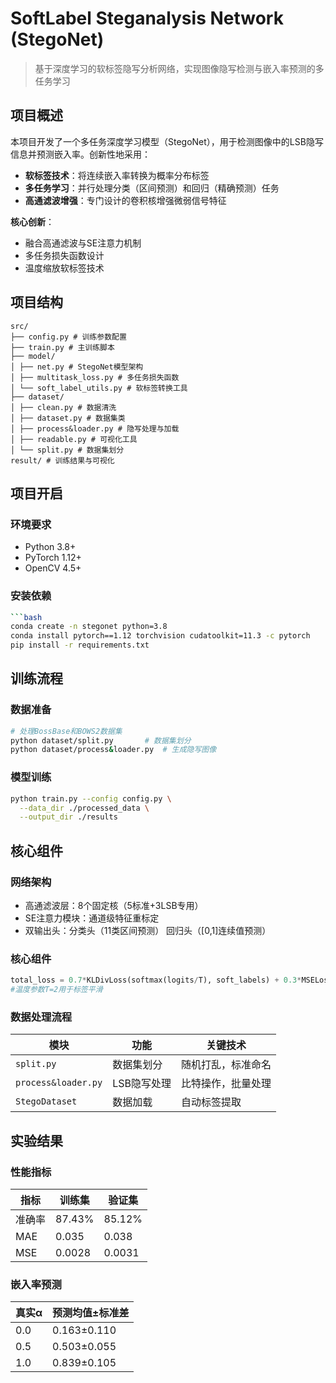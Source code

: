# SoftLabel Steganalysis Network (StegoNet)



[](@replace=1)

> 基于深度学习的软标签隐写分析网络，实现图像隐写检测与嵌入率预测的多任务学习

##  项目概述
本项目开发了一个多任务深度学习模型（StegoNet），用于检测图像中的LSB隐写信息并预测嵌入率。创新性地采用：
- **软标签技术**：将连续嵌入率转换为概率分布标签
- **多任务学习**：并行处理分类（区间预测）和回归（精确预测）任务
- **高通滤波增强**：专门设计的卷积核增强微弱信号特征

**核心创新**：
- 融合高通滤波与SE注意力机制
- 多任务损失函数设计
- 温度缩放软标签技术
  
##  项目结构
```
src/
├── config.py # 训练参数配置
├── train.py # 主训练脚本
├── model/
│ ├── net.py # StegoNet模型架构
│ ├── multitask_loss.py # 多任务损失函数
│ └── soft_label_utils.py # 软标签转换工具
├── dataset/
│ ├── clean.py # 数据清洗
│ ├── dataset.py # 数据集类
│ ├── process&loader.py # 隐写处理与加载
│ ├── readable.py # 可视化工具
│ └── split.py # 数据集划分
result/ # 训练结果与可视化
```
##  项目开启
### 环境要求
- Python 3.8+
- PyTorch 1.12+
- OpenCV 4.5+

### 安装依赖
```bash
```bash
conda create -n stegonet python=3.8
conda install pytorch==1.12 torchvision cudatoolkit=11.3 -c pytorch
pip install -r requirements.txt
```
## 训练流程
### 数据准备
```bash
# 处理BossBase和BOWS2数据集
python dataset/split.py       # 数据集划分
python dataset/process&loader.py  # 生成隐写图像
```
### 模型训练
```bash
python train.py --config config.py \
  --data_dir ./processed_data \
  --output_dir ./results
```
## 核心组件
### 网络架构
- 高通滤波层​​：8个固定核（5标准+3LSB专用）
- SE注意力模块​​：通道级特征重标定
- 双输出头​​：分类头（11类区间预测） 回归头（[0,1]连续值预测）

### 核心组件
```python
total_loss = 0.7*KLDivLoss(softmax(logits/T), soft_labels) + 0.3*MSELoss(reg_pred, true_rate)
#温度参数T=2用于标签平滑
```
### 数据处理流程
| 模块               | 功能         | 关键技术           |
|--------------------|--------------|--------------------|
| `split.py`         | 数据集划分    | 随机打乱，标准命名 |
| `process&loader.py`| LSB隐写处理  | 比特操作，批量处理 |
| `StegoDataset`     | 数据加载      | 自动标签提取       |

## 实验结果
### 性能指标
| 指标 | 训练集 | 验证集 |
|------|--------|--------|
| 准确率 | 87.43% | 85.12% |
| MAE | 0.035 | 0.038 |
| MSE | 0.0028 | 0.0031 |

### 嵌入率预测
| 真实α | 预测均值±标准差 |
|-------|-----------------|
| 0.0 | 0.163±0.110 |
| 0.5 | 0.503±0.055 |
| 1.0 | 0.839±0.105 |
